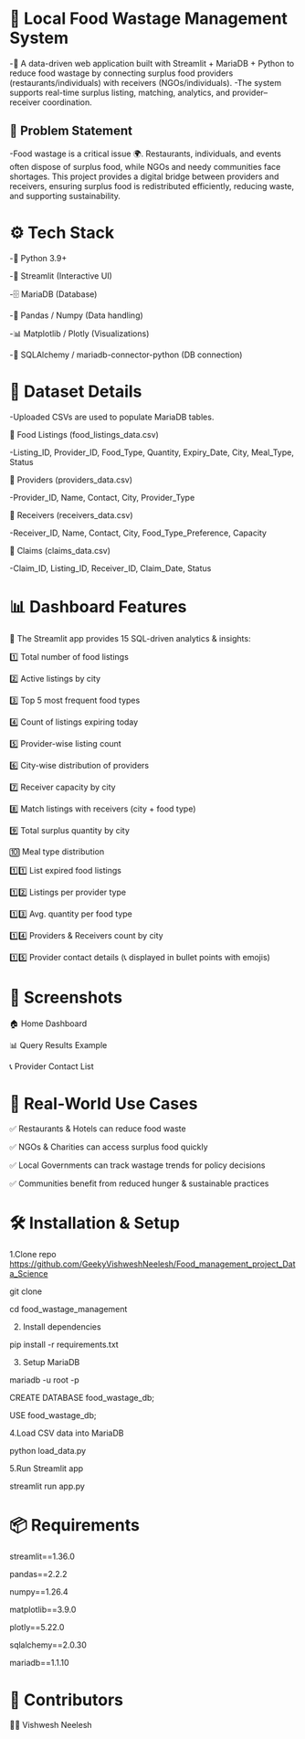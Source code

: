 # 🍲 Local Food Wastage Management System

-🚀 A data-driven web application built with Streamlit + MariaDB + Python to reduce food wastage by connecting surplus food providers (restaurants/individuals) with receivers (NGOs/individuals).
-The system supports real-time surplus listing, matching, analytics, and provider–receiver coordination.

## 📌 Problem Statement
-Food wastage is a critical issue 🌍. Restaurants, individuals, and events often dispose of surplus food, while NGOs and needy communities face shortages.
This project provides a digital bridge between providers and receivers, ensuring surplus food is redistributed efficiently, reducing waste, and supporting sustainability.

# ⚙️ Tech Stack

-🐍 Python 3.9+

-🎈 Streamlit (Interactive UI)

-🗄️ MariaDB (Database)

-🐼 Pandas / Numpy (Data handling)

-📊 Matplotlib / Plotly (Visualizations)

-📝 SQLAlchemy / mariadb-connector-python (DB connection)


# 📂 Dataset Details

-Uploaded CSVs are used to populate MariaDB tables.

🍱 Food Listings (food_listings_data.csv)

-Listing_ID, Provider_ID, Food_Type, Quantity, Expiry_Date, City, Meal_Type, Status

🏢 Providers (providers_data.csv)

-Provider_ID, Name, Contact, City, Provider_Type

🙋 Receivers (receivers_data.csv)

-Receiver_ID, Name, Contact, City, Food_Type_Preference, Capacity

📑 Claims (claims_data.csv)

-Claim_ID, Listing_ID, Receiver_ID, Claim_Date, Status


# 📊 Dashboard Features

🔎 The Streamlit app provides 15 SQL-driven analytics & insights:

1️⃣ Total number of food listings

2️⃣ Active listings by city

3️⃣ Top 5 most frequent food types

4️⃣ Count of listings expiring today

5️⃣ Provider-wise listing count

6️⃣ City-wise distribution of providers

7️⃣ Receiver capacity by city

8️⃣ Match listings with receivers (city + food type)

9️⃣ Total surplus quantity by city

🔟 Meal type distribution

1️⃣1️⃣ List expired food listings

1️⃣2️⃣ Listings per provider type

1️⃣3️⃣ Avg. quantity per food type

1️⃣4️⃣ Providers & Receivers count by city

1️⃣5️⃣ Provider contact details (📞 displayed in bullet points with emojis)


# 📸 Screenshots
🏠 Home Dashboard

📊 Query Results Example

📞 Provider Contact List


# 🎯 Real-World Use Cases

✅ Restaurants & Hotels can reduce food waste

✅ NGOs & Charities can access surplus food quickly

✅ Local Governments can track wastage trends for policy decisions

✅ Communities benefit from reduced hunger & sustainable practices


# 🛠️ Installation & Setup

1.Clone repo https://github.com/GeekyVishweshNeelesh/Food_management_project_Data_Science

git clone 

cd food_wastage_management


2. Install dependencies

pip install -r requirements.txt

3. Setup MariaDB

mariadb -u root -p

CREATE DATABASE food_wastage_db;

USE food_wastage_db;

4.Load CSV data into MariaDB

python load_data.py

5.Run Streamlit app

streamlit run app.py

# 📦 Requirements
streamlit==1.36.0

pandas==2.2.2

numpy==1.26.4

matplotlib==3.9.0

plotly==5.22.0

sqlalchemy==2.0.30

mariadb==1.1.10


# 🤝 Contributors

👨‍💻 Vishwesh Neelesh








